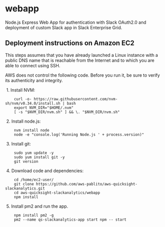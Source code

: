 # webapp

Node.js Express Web App for authentication with Slack OAuth2.0 and deployment of custom Slack app in Slack Enterprise Grid. 

## Deployment instructions on Amazon EC2

This steps assumes that you have already launched a Linux instance with a 
public DNS name that is reachable from the Internet and to which you are 
able to connect using SSH. 

AWS does not control the following code. Before you run it, be sure to 
verify its authenticity and integrity. 

&nbsp;1. Install NVM:
```
    curl -o- https://raw.githubusercontent.com/nvm-sh/nvm/v0.34.0/install.sh | bash
    export NVM_DIR="$HOME/.nvm"
    [ -s "$NVM_DIR/nvm.sh" ] && \. "$NVM_DIR/nvm.sh"
```
&nbsp;2. Install node.js:
```
    nvm install node
    node -e "console.log('Running Node.js ' + process.version)"
```
&nbsp;3. Install git:
```$xslt
    sudo yum update -y
    sudo yum install git -y
    git version
```
&nbsp;4. Download code and dependencies:
```
    cd /home/ec2-user/
    git clone https://github.com/aws-pablito/aws-quicksight-slackanalytics.git
    cd aws-quicksight-slackanalytics/webapp
    npm install
```
&nbsp;5. Install pm2 and run the app.
```
    npm install pm2 -g
    pm2 --name qs-slackanalytics-app start npm -- start
```
